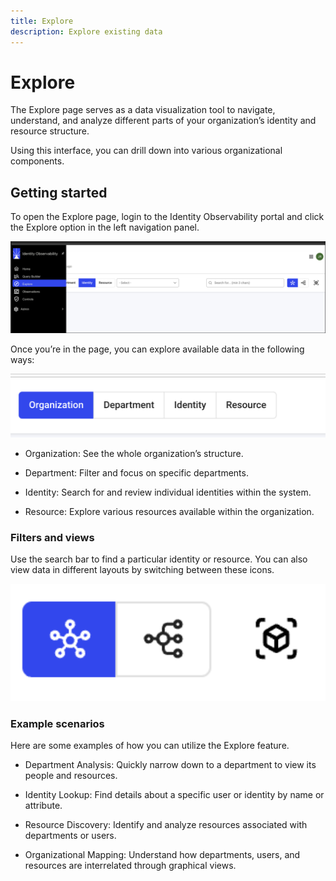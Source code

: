 ```yaml
---
title: Explore
description: Explore existing data 
---
```


# Explore 

The Explore page serves as a data visualization tool to navigate, understand, and analyze different parts of your organization’s identity and resource structure.  
 
Using this interface, you can drill down into various organizational components.  
 
## Getting started 

To open the Explore page, login to the Identity Observability portal and click the Explore option in the left navigation panel. 
 
  ![Image of explore in the navigation menu](Media/explore-menu.png "Image showing where Explore is located in the navigation")

Once you’re in the page, you can explore available data in the following ways: 

  ![Image of data exploration options](Media/explore-options.png "Image showing data exploration options")

* Organization: See the whole organization’s structure. 

* Department: Filter and focus on specific departments. 

* Identity: Search for and review individual identities within the system. 

* Resource: Explore various resources available within the organization. 

### Filters and views  

Use the search bar to find a particular identity or resource. You can also view data in different layouts by switching between these icons. 
 
 ![Image showing layout icons](Media/layout-icons.png "Image showing layout icons") 
 
### Example scenarios 

Here are some examples of how you can utilize the Explore feature. 

* Department Analysis: Quickly narrow down to a department to view its people and resources. 

* Identity Lookup: Find details about a specific user or identity by name or attribute. 

* Resource Discovery: Identify and analyze resources associated with departments or users. 

* Organizational Mapping: Understand how departments, users, and resources are interrelated through graphical views. 
